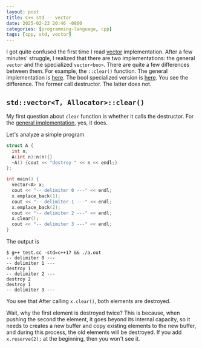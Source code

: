 ```yaml
---
layout: post
title: C++ std -- vector
date: 2025-02-23 20:46 -0800
categories: [programming-language, cpp]
tags: [cpp, std, vector]
---
```


I got quite confused the first time I read
[vector](https://github.com/llvm/llvm-project/blob/ab6d5fa3d0643e68d6ec40d9190f20fb14190ed1/libcxx/include/vector)
implementation. After a few minutes' struggle, I realized that there are two
implementations: the general `vector` and the specialized `vector<boo>`. There
are quite a few differences between them. For example, the `::clear()`
function. The general implementation is
[here](https://github.com/llvm/llvm-project/blob/ab6d5fa3d0643e68d6ec40d9190f20fb14190ed1/libcxx/include/vector#L720).
The bool specialized version is
[here](https://github.com/llvm/llvm-project/blob/ab6d5fa3d0643e68d6ec40d9190f20fb14190ed1/libcxx/include/vector#L2364).
You see the difference. The former call destructor. The latter does not.

## `std::vector<T, Allocator>::clear()`

My first question about `clear` function is whether it calls the destructor.
For the
[general implementation](https://github.com/llvm/llvm-project/blob/ab6d5fa3d0643e68d6ec40d9190f20fb14190ed1/libcxx/include/vector#L720),
yes, it does.

Let's analyze a simple program

```cpp
struct A {
  int n;
  A(int n):n(n){}
  ~A() {cout << "destroy " << n << endl;}
};

int main() {
  vector<A> x;
  cout << "-- delimiter 0 ---" << endl;
  x.emplace_back(1);
  cout << "-- delimiter 1 ---" << endl;
  x.emplace_back(2);
  cout << "-- delimiter 2 ---" << endl;
  x.clear();
  cout << "-- delimiter 3 ---" << endl;
}
```

The output is

```
$ g++ test.cc -std=c++17 && ./a.out
-- delimiter 0 ---
-- delimiter 1 ---
destroy 1
-- delimiter 2 ---
destroy 2
destroy 1
-- delimiter 3 ---
```

You see that After calling `x.clear()`, both elements are destroyed.

Wait, why the first element is destroyed twice? This is because, when pushing
the second the element, it goes beyond its internal capacity, so it needs to
creates a new buffer and copy existing elements to the new buffer, and during
this process, the old elements will be destroyed. If you add `x.reserve(2);` at
the beginning, then you won't see it.
